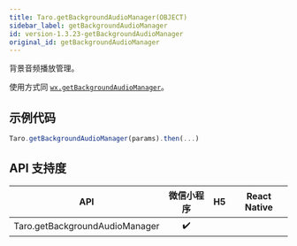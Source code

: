 ```yaml
---
title: Taro.getBackgroundAudioManager(OBJECT)
sidebar_label: getBackgroundAudioManager
id: version-1.3.23-getBackgroundAudioManager
original_id: getBackgroundAudioManager
---
```


背景音频播放管理。

使用方式同 [`wx.getBackgroundAudioManager`](https://developers.weixin.qq.com/miniprogram/dev/api/wx.getBackgroundAudioManager.html)。

## 示例代码

```jsx
Taro.getBackgroundAudioManager(params).then(...)
```

## API 支持度

| API | 微信小程序 | H5 | React Native |
| :-: | :-: | :-: | :-: |
| Taro.getBackgroundAudioManager | ✔️ |  |  |

